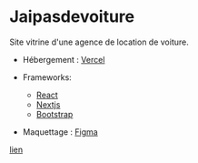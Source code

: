 # Jaipasdevoiture

Site vitrine d'une agence de location de voiture.


- Hébergement : [Vercel](https://vercel.com/)

- Frameworks: 
   - [React](https://fr.reactjs.org/) 
   - [Nextjs](https://nextjs.org/)
   - [Bootstrap](https://getbootstrap.com/)

- Maquettage : [Figma](https://www.figma.com/)

[lien]("https://jaipasdevoiture-puce.vercel.app/")